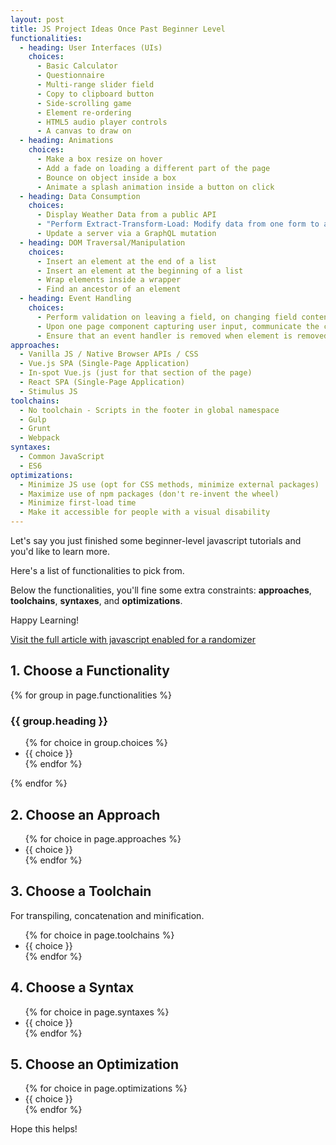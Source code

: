 ```yaml
---
layout: post
title: JS Project Ideas Once Past Beginner Level
functionalities: 
  - heading: User Interfaces (UIs)
    choices:
      - Basic Calculator
      - Questionnaire
      - Multi-range slider field
      - Copy to clipboard button
      - Side-scrolling game
      - Element re-ordering
      - HTML5 audio player controls
      - A canvas to draw on
  - heading: Animations
    choices:
      - Make a box resize on hover
      - Add a fade on loading a different part of the page
      - Bounce on object inside a box
      - Animate a splash animation inside a button on click
  - heading: Data Consumption
    choices:
      - Display Weather Data from a public API
      - "Perform Extract-Transform-Load: Modify data from one form to another"
      - Update a server via a GraphQL mutation
  - heading: DOM Traversal/Manipulation
    choices:
      - Insert an element at the end of a list
      - Insert an element at the beginning of a list
      - Wrap elements inside a wrapper
      - Find an ancestor of an element
  - heading: Event Handling
    choices:
      - Perform validation on leaving a field, on changing field content (with delay)
      - Upon one page component capturing user input, communicate the change to another component using a custom event handler
      - Ensure that an event handler is removed when element is removed from page, re-added when the element is re-added
approaches:
  - Vanilla JS / Native Browser APIs / CSS
  - Vue.js SPA (Single-Page Application)
  - In-spot Vue.js (just for that section of the page)
  - React SPA (Single-Page Application)
  - Stimulus JS
toolchains:
  - No toolchain - Scripts in the footer in global namespace
  - Gulp
  - Grunt
  - Webpack
syntaxes:
  - Common JavaScript
  - ES6
optimizations:
  - Minimize JS use (opt for CSS methods, minimize external packages)
  - Maximize use of npm packages (don't re-invent the wheel)
  - Minimize first-load time
  - Make it accessible for people with a visual disability
---
```


Let's say you just finished some beginner-level javascript tutorials and you'd like to learn more.

Here's a list of functionalities to pick from.

Below the functionalities, you'll fine some extra constraints: **approaches**, **toolchains**, **syntaxes**, and **optimizations**.

Happy Learning!

<aside 
  data-behavior="random-pick"
  data-title="Randomly Pick A Functionality And Constraints"
  data-description="Or if your prefer, here's a random selection of functionalities and contraints:"
  data-button-text="Give me a different selection">
<a href="{{ page.url }}">Visit the full article with javascript enabled for a randomizer</a>
</aside>

## 1. Choose a Functionality

{% for group in page.functionalities %}

### {{ group.heading }}

<ul>
  {% for choice in group.choices %}
  <li data-behavior="functionality" data-group="{{ group.heading }}">{{ choice }}</li>
  {% endfor %}
</ul>

{% endfor %}

## 2. Choose an Approach

<ul>
{% for choice in page.approaches %}
  <li data-behavior="approach">{{ choice }}</li>
{% endfor %}
</ul>

## 3. Choose a Toolchain

For transpiling, concatenation and minification.

<ul>
{% for choice in page.toolchains %}
  <li data-behavior="toolchain">{{ choice }}</li>
{% endfor %}
</ul>

## 4. Choose a Syntax

<ul>
{% for choice in page.syntaxes %}
  <li data-behavior="syntax">{{ choice }}</li>
{% endfor %}
</ul>


## 5. Choose an Optimization

<ul>
{% for choice in page.optimizations %}
  <li data-behavior="optimization">{{ choice }}</li>
{% endfor %}
</ul>

Hope this helps!

<script>
(function() {
  var randomPickerSelector = '[data-behavior="random-pick"]'
  var choices = [
    "functionality",
    "approach",
    "toolchain",
    "syntax",
    "optimization"
  ];
  var buttonIdentifier = 'random-pick-button';
  
  // scaffold the random picker html
  scaffoldRandomPicker();
  
  // get random set of options
  getRandomSet();
  
  // add event listener for the button, reset if already present (e.g. hmr, pjax)
  document.removeEventListener('click', buttonHandler);
  document.addEventListener('click', buttonHandler);
  
  function scaffoldRandomPicker() {
    var randomPicker = document.querySelector(randomPickerSelector);
    randomPicker.innerHTML = 
    '<p>' + randomPicker.getAttribute('data-description') + '</p>'
    + '<p><button data-behavior="' + buttonIdentifier + '" class="btn btn-secondary">' + randomPicker.getAttribute('data-button-text') + '</button></p>'
    + choices.map(function(choice) {
      return '<div data-behavior="proposed-' + choice + '"></div>';
    }).join('');
  }
  
  function getRandomSet() {
    choices.forEach(function(choice) {
      var container = document.querySelector('[data-behavior="proposed-' + choice + '"]');
      var optionsEls = document.querySelectorAll('[data-behavior="' + choice + '"]');
      
      if (!container || !optionsEls || 0 === optionsEls.length) return
      
      var options = Array.from(optionsEls).map(function(option) {
        return option.innerText
      });
      container.innerHTML = '<p><small class="text-uppercase">' + choice + ':</small><br>'
        + '<strong>' + getRandomOption(options) + '</strong>'
        + '</p>';
    });
  }
  
  function getRandomOption(options) {
    return options[Math.floor(Math.random() * options.length)];
  }
  
  function buttonHandler(e) {
    if (!e.target.hasAttribute('data-behavior') || !e.target.getAttribute('data-behavior') == buttonIdentifier) {
      return
    }
    
    getRandomSet();
  }
})()
</script>
